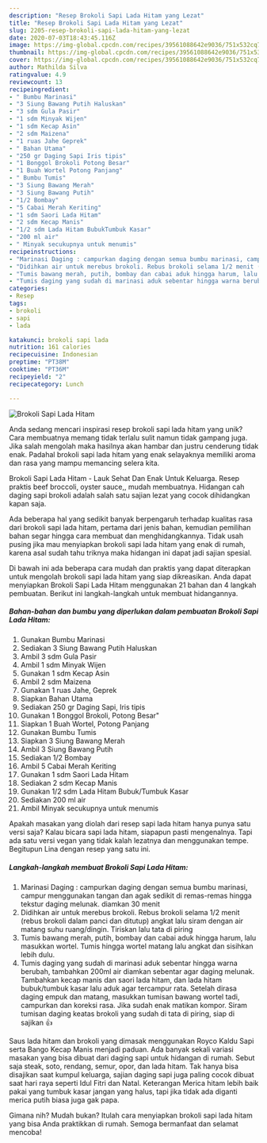 ```yaml
---
description: "Resep Brokoli Sapi Lada Hitam yang Lezat"
title: "Resep Brokoli Sapi Lada Hitam yang Lezat"
slug: 2205-resep-brokoli-sapi-lada-hitam-yang-lezat
date: 2020-07-03T18:43:45.116Z
image: https://img-global.cpcdn.com/recipes/39561088642e9036/751x532cq70/brokoli-sapi-lada-hitam-foto-resep-utama.jpg
thumbnail: https://img-global.cpcdn.com/recipes/39561088642e9036/751x532cq70/brokoli-sapi-lada-hitam-foto-resep-utama.jpg
cover: https://img-global.cpcdn.com/recipes/39561088642e9036/751x532cq70/brokoli-sapi-lada-hitam-foto-resep-utama.jpg
author: Mathilda Silva
ratingvalue: 4.9
reviewcount: 13
recipeingredient:
- " Bumbu Marinasi"
- "3 Siung Bawang Putih Haluskan"
- "3 sdm Gula Pasir"
- "1 sdm Minyak Wijen"
- "1 sdm Kecap Asin"
- "2 sdm Maizena"
- "1 ruas Jahe Geprek"
- " Bahan Utama"
- "250 gr Daging Sapi Iris tipis"
- "1 Bonggol Brokoli Potong Besar"
- "1 Buah Wortel Potong Panjang"
- " Bumbu Tumis"
- "3 Siung Bawang Merah"
- "3 Siung Bawang Putih"
- "1/2 Bombay"
- "5 Cabai Merah Keriting"
- "1 sdm Saori Lada Hitam"
- "2 sdm Kecap Manis"
- "1/2 sdm Lada Hitam BubukTumbuk Kasar"
- "200 ml air"
- " Minyak secukupnya untuk menumis"
recipeinstructions:
- "Marinasi Daging : campurkan daging dengan semua bumbu marinasi, campur menggunakan tangan dan agak sedikit di remas-remas hingga tekstur daging melunak. diamkan 30 menit"
- "Didihkan air untuk merebus brokoli. Rebus brokoli selama 1/2 menit (rebus brokoli dalam panci dan ditutup) angkat lalu siram dengan air matang suhu ruang/dingin. Tiriskan lalu tata di piring"
- "Tumis bawang merah, putih, bombay dan cabai aduk hingga harum, lalu masukkan wortel. Tumis hingga wortel matang lalu angkat dan sisihkan lebih dulu."
- "Tumis daging yang sudah di marinasi aduk sebentar hingga warna berubah, tambahkan 200ml air diamkan sebentar agar daging melunak. Tambahkan kecap manis dan saori lada hitam, dan lada hitam bubuk/tumbuk kasar lalu aduk agar tercampur rata. Setelah dirasa daging empuk dan matang, masukkan tumisan bawang wortel tadi, campurkan dan koreksi rasa. Jika sudah enak matikan kompor. Siram tumisan daging keatas brokoli yang sudah di tata di piring, siap di sajikan 👍"
categories:
- Resep
tags:
- brokoli
- sapi
- lada

katakunci: brokoli sapi lada 
nutrition: 161 calories
recipecuisine: Indonesian
preptime: "PT38M"
cooktime: "PT36M"
recipeyield: "2"
recipecategory: Lunch

---
```



![Brokoli Sapi Lada Hitam](https://img-global.cpcdn.com/recipes/39561088642e9036/751x532cq70/brokoli-sapi-lada-hitam-foto-resep-utama.jpg)

Anda sedang mencari inspirasi resep brokoli sapi lada hitam yang unik? Cara membuatnya memang tidak terlalu sulit namun tidak gampang juga. Jika salah mengolah maka hasilnya akan hambar dan justru cenderung tidak enak. Padahal brokoli sapi lada hitam yang enak selayaknya memiliki aroma dan rasa yang mampu memancing selera kita.

Brokoli Sapi Lada Hitam - Lauk Sehat Dan Enak Untuk Keluarga. Resep praktis beef broccoli, oyster sauce,, mudah membuatnya. Hidangan cah daging sapi brokoli adalah salah satu sajian lezat yang cocok dihidangkan kapan saja.

Ada beberapa hal yang sedikit banyak berpengaruh terhadap kualitas rasa dari brokoli sapi lada hitam, pertama dari jenis bahan, kemudian pemilihan bahan segar hingga cara membuat dan menghidangkannya. Tidak usah pusing jika mau menyiapkan brokoli sapi lada hitam yang enak di rumah, karena asal sudah tahu triknya maka hidangan ini dapat jadi sajian spesial.


Di bawah ini ada beberapa cara mudah dan praktis yang dapat diterapkan untuk mengolah brokoli sapi lada hitam yang siap dikreasikan. Anda dapat menyiapkan Brokoli Sapi Lada Hitam menggunakan 21 bahan dan 4 langkah pembuatan. Berikut ini langkah-langkah untuk membuat hidangannya.

<!--inarticleads1-->

##### Bahan-bahan dan bumbu yang diperlukan dalam pembuatan Brokoli Sapi Lada Hitam:

1. Gunakan  Bumbu Marinasi
1. Sediakan 3 Siung Bawang Putih Haluskan
1. Ambil 3 sdm Gula Pasir
1. Ambil 1 sdm Minyak Wijen
1. Gunakan 1 sdm Kecap Asin
1. Ambil 2 sdm Maizena
1. Gunakan 1 ruas Jahe, Geprek
1. Siapkan  Bahan Utama
1. Sediakan 250 gr Daging Sapi, Iris tipis
1. Gunakan 1 Bonggol Brokoli, Potong Besar&#34;
1. Siapkan 1 Buah Wortel, Potong Panjang
1. Gunakan  Bumbu Tumis
1. Siapkan 3 Siung Bawang Merah
1. Ambil 3 Siung Bawang Putih
1. Sediakan 1/2 Bombay
1. Ambil 5 Cabai Merah Keriting
1. Gunakan 1 sdm Saori Lada Hitam
1. Sediakan 2 sdm Kecap Manis
1. Gunakan 1/2 sdm Lada Hitam Bubuk/Tumbuk Kasar
1. Sediakan 200 ml air
1. Ambil  Minyak secukupnya untuk menumis


Apakah masakan yang diolah dari resep sapi lada hitam hanya punya satu versi saja? Kalau bicara sapi lada hitam, siapapun pasti mengenalnya. Tapi ada satu versi vegan yang tidak kalah lezatnya dan menggunakan tempe. Begitupun Lina dengan resep yang satu ini. 

<!--inarticleads2-->

##### Langkah-langkah membuat Brokoli Sapi Lada Hitam:

1. Marinasi Daging : campurkan daging dengan semua bumbu marinasi, campur menggunakan tangan dan agak sedikit di remas-remas hingga tekstur daging melunak. diamkan 30 menit
1. Didihkan air untuk merebus brokoli. Rebus brokoli selama 1/2 menit (rebus brokoli dalam panci dan ditutup) angkat lalu siram dengan air matang suhu ruang/dingin. Tiriskan lalu tata di piring
1. Tumis bawang merah, putih, bombay dan cabai aduk hingga harum, lalu masukkan wortel. Tumis hingga wortel matang lalu angkat dan sisihkan lebih dulu.
1. Tumis daging yang sudah di marinasi aduk sebentar hingga warna berubah, tambahkan 200ml air diamkan sebentar agar daging melunak. Tambahkan kecap manis dan saori lada hitam, dan lada hitam bubuk/tumbuk kasar lalu aduk agar tercampur rata. Setelah dirasa daging empuk dan matang, masukkan tumisan bawang wortel tadi, campurkan dan koreksi rasa. Jika sudah enak matikan kompor. Siram tumisan daging keatas brokoli yang sudah di tata di piring, siap di sajikan 👍


Saus lada hitam dan brokoli yang dimasak menggunakan Royco Kaldu Sapi serta Bango Kecap Manis menjadi paduan. Ada banyak sekali variasi masakan yang bisa dibuat dari daging sapi untuk hidangan di rumah. Sebut saja steak, soto, rendang, semur, opor, dan lada hitam. Tak hanya bisa disajikan saat kumpul keluarga, sajian daging sapi juga paling cocok dibuat saat hari raya seperti Idul Fitri dan Natal. Keterangan Merica hitam lebih baik pakai yang tumbuk kasar jangan yang halus, tapi jika tidak ada diganti merica putih biasa juga gak papa. 

Gimana nih? Mudah bukan? Itulah cara menyiapkan brokoli sapi lada hitam yang bisa Anda praktikkan di rumah. Semoga bermanfaat dan selamat mencoba!
